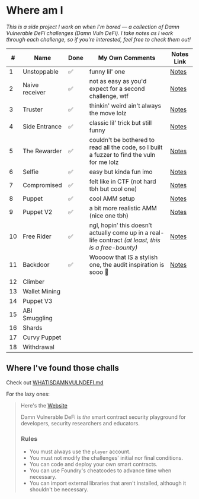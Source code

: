 # Where am I

_This is a side project I work on when I'm bored — a collection of Damn Vulnerable DeFi challenges (Damn Vuln DeFi).
I take notes as I work through each challenge, so if you're interested, feel free to check them out!_

| #  | Name           | Done | My Own Comments | Notes Link                            |
| -- | -------------- | ---- | -------- | ------------------------------------- |
| 1  | Unstoppable    | ✅    |    funny lil' one      | [Notes](test/unstoppable/Notes.md)    |
| 2  | Naive receiver | ✅    |    not as easy as you'd expect for a second challenge, wtf     | [Notes](test/naive-receiver/Notes.md) |
| 3  | Truster        | ✅    |    thinkin' weird ain't always the move lolz     | [Notes](test/truster/Notes.md)        |
| 4  | Side Entrance  | ✅    |    classic lil' trick but still funny     | [Notes](test/side-entrance/Notes.md)  |
| 5  | The Rewarder   | ✅    |    couldn't be bothered to read all the code, so I built a fuzzer to find the vuln for me lolz      | [Notes](test/the-rewarder/Notes.md)   |
| 6  | Selfie         | ✅    |    easy but kinda fun imo      | [Notes](test/selfie/Notes.md)         |
| 7  | Compromised    | ✅    |    felt like in CTF (not hard tbh but cool one)      | [Notes](test/compromised/Notes.md)    |
| 8  | Puppet         | ✅    |    cool AMM setup      | [Notes](test/puppet/Notes.md)         |
| 9  | Puppet V2      | ✅    |    a bit more realistic AMM (nice one tbh)      | [Notes](test/puppet-v2/Notes.md)      |
| 10 | Free Rider     | ✅    |    ngl, hopin’ this doesn’t actually come up in a real-life contract _(at least, this is a free-bounty)_     |  [Notes](test/free-rider/Notes.md)                                     |
| 11 | Backdoor       | ✅    |    Woooow that IS a stylish one, the audit inspiration is sooo 🥵   |  [Notes](test/backdoor/Notes.md)                                     |
| 12 | Climber        |      |          |                                       |
| 13 | Wallet Mining  |      |          |                                       |
| 14 | Puppet V3      |      |          |                                       |
| 15 | ABI Smuggling  |      |          |                                       |
| 16 | Shards         |      |          |                                       |
| 17 | Curvy Puppet   |      |          |                                       |
| 18 | Withdrawal     |      |          |                                       |

## Where I've found those challs

Check out [WHATISDAMNVULNDEFI.md](WHATISDAMNVULNDEFI.md)

For the lazy ones:

> 
> Here's the [Website](https://www.damnvulnerabledefi.xyz/)
>
> Damn Vulnerable DeFi is _the_ smart contract security playground for developers, security researchers and educators.
>
> ### Rules
> 
> - You must always use the `player` account.
> - You must not modify the challenges' initial nor final conditions.
> - You can code and deploy your own smart contracts.
> - You can use Foundry's cheatcodes to advance time when necessary.
> - You can import external libraries that aren't installed, although it shouldn't be necessary.